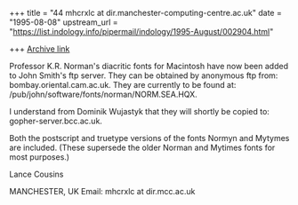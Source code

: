+++
title = "44 mhcrxlc at dir.manchester-computing-centre.ac.uk"
date = "1995-08-08"
upstream_url = "https://list.indology.info/pipermail/indology/1995-August/002904.html"

+++
[Archive link](https://list.indology.info/pipermail/indology/1995-August/002904.html)

Professor K.R. Norman's diacritic fonts for Macintosh have now been added
to John Smith's ftp server. They can be obtained by anonymous ftp from:
bombay.oriental.cam.ac.uk. They are currently to be found at:
/pub/john/software/fonts/norman/NORM.SEA.HQX.

I understand from Dominik Wujastyk that they will shortly be copied to:
gopher-server.bcc.ac.uk.

Both the postscript and truetype versions of the fonts Normyn and Mytymes
are included. (These supersede the older Norman and Mytimes fonts for most
purposes.)

Lance Cousins

MANCHESTER, UK
Email: mhcrxlc at dir.mcc.ac.uk







